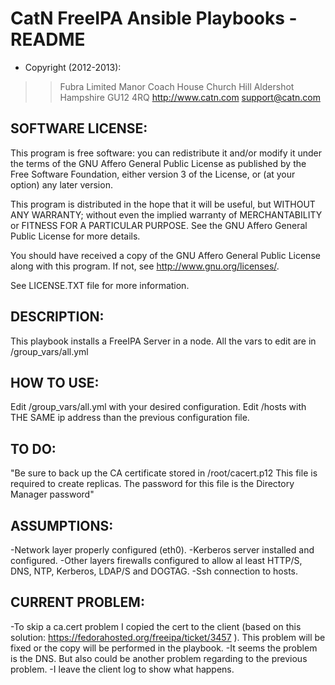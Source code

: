 CatN FreeIPA Ansible Playbooks - README
=======================================

+ Copyright (2012-2013):

> > Fubra Limited
> > Manor Coach House
> > Church Hill
> > Aldershot
> > Hampshire
> > GU12 4RQ
> > <http://www.catn.com>
> > <support@catn.com>


SOFTWARE LICENSE:
-----------------

This program is free software: you can redistribute it and/or modify it under the terms of the GNU Affero General Public License as published by the Free Software Foundation, either version 3 of the License, or (at your option) any later version.

This program is distributed in the hope that it will be useful, but WITHOUT ANY WARRANTY; without even the implied warranty of MERCHANTABILITY or FITNESS FOR A PARTICULAR PURPOSE.  See the GNU Affero General Public License for more details.

You should have received a copy of the GNU Affero General Public License along with this program.  If not, see <http://www.gnu.org/licenses/>.

See LICENSE.TXT file for more information.


DESCRIPTION:
------------
This playbook installs a FreeIPA Server in a node. 
All the vars to edit are in /group_vars/all.yml

HOW TO USE:
-----------
Edit /group_vars/all.yml with your desired configuration. 
Edit /hosts with THE SAME ip address than the previous configuration file. 


TO DO:
------------
"Be sure to back up the CA certificate stored in /root/cacert.p12 This file is required to create replicas. The password for this file is the Directory Manager password"

ASSUMPTIONS:
------------
-Network layer properly configured (eth0).
-Kerberos server installed and configured. 
-Other layers firewalls configured to allow al least HTTP/S, DNS, NTP,  Kerberos, LDAP/S and DOGTAG.
-Ssh connection to hosts. 

CURRENT PROBLEM:
------------
-To skip a ca.cert problem I copied the cert to the client (based on this solution: https://fedorahosted.org/freeipa/ticket/3457 ). This problem will be fixed or the copy will be performed in the playbook. 
-It seems the problem is the DNS. But also could be another problem regarding to the previous problem. 
-I leave the client log to show what happens.
